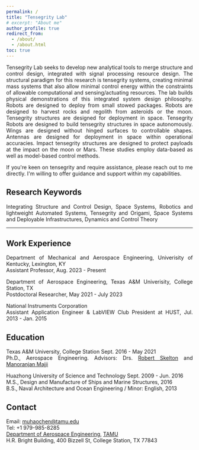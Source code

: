 ```yaml
---
permalink: /
title: "Tensegrity Lab"
# excerpt: "About me"
author_profile: true
redirect_from:
  - /about/
  - /about.html
toc: true
---
```


<div style="text-align: justify;" markdown="1">

<!-- ## Tensegrity Lab -->
Tensegrity Lab seeks to develop new analytical tools to merge structure and control design, integrated with signal processing resource design. The structural paradigm for this research is tensegrity systems, creating minimal mass systems that also allow minimal control energy within the constraints of allowable computational and sensing/actuating resources. The lab builds physical demonstrations of this integrated system design philosophy. Robots are designed to deploy from small stowed packages. Robots are designed to harvest rocks and regolith from asteroids or the moon. Tensegrity structures are designed for deployment in space. Tensegrity Robots are designed to build tensegrity structures in space autonomously. Wings are designed without hinged surfaces to controllable shapes. Antennas are designed for deployment in space within operational accuracies. Impact tensegrity structures are designed to protect payloads at the impact on the moon or Mars. These studies employ data-based as well as model-based control methods.    

If you're keen on tensegrity and require assistance, please reach out to me directly. I'm willing to offer guidance and support within my capabilities.

<!--<div style="text-align: justify">  </div> -->
<!-- Muhao Chen, Ph.D., is currently a postdoctoral researcher at the Department of Aerospace Engineering, Texas A&M University, College Station. I am affiliated with the [Tensegrity Lab](https://bobskelton.github.io/) and [Land Air & Space Robotics (LASR) Laboratory](https://lasr.tamu.edu/) at Texas A&M University, College Station, TX.  -->
<!-- Muhao Chen, Ph.D., is currently an assistant professor at the Department of Mechanical and Aerospace Engineering, University of Kentucky, Lexington, KY. His research can be found on the [Research](https://muhao-chen.github.io/research/) page.  -->

## Research Keywords
Integrating Structure and Control Design, Space Systems, Robotics and lightweight Automated Systems, Tensegrity and Origami, Space Systems and Deployable Infrastructures, Dynamics and Control Theory

<!--His work mainly involves:</div>
* Integrating Structure and Control Design for Modeling and Control of Complex Systems
* Deployable Automated Systems 
* Lightweight Infrastructures for Long-term Earth/Planetary Explorations 
-->
<!--for Deep Space Explorations and Air, Land, and Underwater Applications-->

<!--Integrating Structure & Control Design, Robotics, Tensegrity, System Design, Space Habitat Design, Moon & Mar Mining, Dynamical Systems Theory, Model-Based and Data-based Control, Signal Processing, Fluid-based Structures.-->
---

## Work Experience
Department of Mechanical and Aerospace Engineering, Univerisity of Kentucky, Lexington, KY    
Assistant Professor, Aug. 2023 - Present

Department of Aerospace Engineering, Texas A&M Univerisity, College Station, TX    
Postdoctoral Researcher, May 2021 - July 2023

National Instruments Corporation   
Assistant Application Engineer & LabVIEW Club President at HUST, Jul. 2013 - Jan. 2015 


<!--Research Assistant, Department of Aerospace Engineering, Texas A&M Univerisity, College Station, TX, Sept.2016 - May 2021-->
<!--Research Assistant, Department of Naval Architecture and Ocean Engineering, Huazhong University of Sci. & Tech. (HUST), China, Sept.2012 - Jul.2016-->


## Education 

Texas A&M University, College Station Sept. 2016 - May 2021    
Ph.D., Aerospace Engineering. Advisors: Drs. [Robert Skelton](https://bobskelton.github.io/) and [Manoranjan Majji](https://engineering.tamu.edu/aerospace/profiles/majji-manoranjan.html)           

Huazhong University of Science and Technology Sept. 2009 - Jun. 2016    
M.S., Design and Manufacture of Ships and Marine Structures, 2016      
B.S., Naval Architecture and Ocean Engineering / Minor: English, 2013

<!--
## Research Interest
* Integrating Structure & Control Design    
* Robotics and lightweight automated system
* Tensegrity and Origami Systems
* Dynamics and Control Theory    
* Space Systems and Infrastructures
-->

## Contact
Email: muhaochen@tamu.edu    
Tel: +1 979-985-8285  
[Department of Aerospace Engineering](https://engineering.tamu.edu/aerospace/about/facts.html), [TAMU](https://www.tamu.edu/)      
H.R. Bright Building, 400 Bizzell St, College Station, TX 77843

